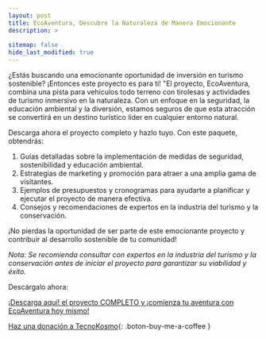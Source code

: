 ```yaml
---
layout: post
title: EcoAventura, Descubre la Naturaleza de Manera Emocionante
description: >
  
sitemap: false
hide_last_modified: true
---
```


¿Estás buscando una emocionante oportunidad de inversión en turismo sostenible? ¡Entonces este proyecto es para ti!
"El proyecto, EcoAventura, combina una pista para vehículos todo terreno con tirolesas y actividades de turismo inmersivo en la naturaleza. Con un enfoque en la seguridad, la educación ambiental y la diversión, estamos seguros de que esta atracción se convertirá en un destino turístico líder en cualquier entorno natural.

Descarga ahora el proyecto completo y hazlo tuyo. Con este paquete, obtendrás:

1. Guías detalladas sobre la implementación de medidas de seguridad, sostenibilidad y educación ambiental.
2. Estrategias de marketing y promoción para atraer a una amplia gama de visitantes.
3. Ejemplos de presupuestos y cronogramas para ayudarte a planificar y ejecutar el proyecto de manera efectiva.
4. Consejos y recomendaciones de expertos en la industria del turismo y la conservación.

¡No pierdas la oportunidad de ser parte de este emocionante proyecto y contribuir al desarrollo sostenible de tu comunidad!

*Nota: Se recomienda consultar con expertos en la industria del turismo y la conservación antes de iniciar el proyecto para garantizar su viabilidad y éxito.*

Descárgalo ahora:

[¡Descarga aquí! el proyecto COMPLETO y ¡comienza tu aventura con EcoAventura hoy mismo!](https://www.dropbox.com/scl/fo/j1pquovvyeckwdu3emvgz/h?rlkey=a2v0yzw33mhazoehm8wu36u8s&dl=0)

[Haz una donación a TecnoKosmo](https://www.buymeacoffee.com/nain.taleb){: .boton-buy-me-a-coffee }

<object data="../ecoAventuraTurismoAventura.pdf" width="100%" height="600" type='application/pdf'></object>

